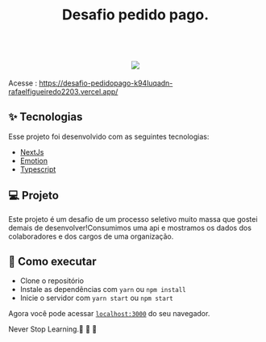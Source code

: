 <h1 align="center" >
Desafio pedido pago.
</h1>




<br>

<h1 align="center" >



  <img  src="https://user-images.githubusercontent.com/60237326/170888064-5c5e6027-0117-499a-93c0-b02b9f3cc3bf.png">
  


  
  
  </h1>

 Acesse : https://desafio-pedidopago-k94luqadn-rafaelfigueiredo2203.vercel.app/




## ✨ Tecnologias

Esse projeto foi desenvolvido com as seguintes tecnologias:

- [NextJs](https://nextjs.org)
- [Emotion](https://emotion.sh/docs/introduction)
- [Typescript](https://www.typescriptlang.org/docs/)


## 💻 Projeto

Este projeto é um desafio de um processo seletivo muito massa que gostei demais de desenvolver!Consumimos uma api e mostramos os dados dos colaboradores e dos cargos de  uma organização.



## 🚀 Como executar

- Clone o repositório
- Instale as dependências com `yarn` ou `npm install`
- Inicie o servidor com `yarn start` ou `npm start`

Agora você pode acessar [`localhost:3000`](http://localhost:3000) do seu navegador.

Never Stop Learning.🚀 🚀 🚀 

